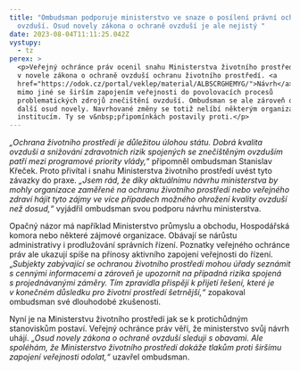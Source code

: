 ```yaml
---
title: "Ombudsman podporuje ministerstvo ve snaze o posílení právní ochrany
  ovzduší. Osud novely zákona o ochraně ovzduší je ale nejistý "
date: 2023-08-04T11:11:25.042Z
vystupy:
  - tz
perex: >
  <p>Veřejný ochránce práv ocenil snahu Ministerstva životního prostředí posílit
  v novele zákona o ochraně ovzduší ochranu životního prostředí. <a
  href="https://odok.cz/portal/veklep/material/ALBSCRGHEMYG/">Návrh</a> počítá
  mimo jiné se širším zapojením veřejnosti do povolovacích procesů
  problematických zdrojů znečištění ovzduší. Ombudsman se ale zároveň obává o
  další osud novely. Navrhované změny se totiž nelíbí některým organizacím a
  institucím. Ty se v&nbsp;připomínkách postavily proti.</p>
---
```

<p><em>&bdquo;Ochrana životního prostředí je důležitou úlohou státu. Dobrá kvalita ovzduší a snižování zdravotních rizik spojených se znečištěným ovzduším patří mezi programové priority vlády,</em>&ldquo; připomněl ombudsman Stanislav Křeček. Proto přivítal i snahu Ministerstva životního prostředí uvést tyto závazky do praxe. <em>&bdquo;Jsem rád, že díky aktuálnímu návrhu ministerstva by mohly organizace zaměřené na ochranu životního prostředí nebo veřejného zdraví hájit tyto zájmy ve více&nbsp;případech možného ohrožení kvality ovzduší než dosud,&ldquo; </em>vyjádřil ombudsman svou podporu návrhu ministerstva.</p>

<p>Opačný názor má například Ministerstvo průmyslu a obchodu, Hospodářská komora nebo některé zájmové organizace. Obávají se nárůstu administrativy i prodlužování správních řízení. Poznatky veřejného ochránce práv ale ukazují spíše na přínosy aktivního zapojení veřejnosti do&nbsp;řízení. &bdquo;<em>Subjekty zabývající se ochranou životního prostředí mohou úřady seznámit s&nbsp;cennými informacemi a zároveň je upozornit na případná rizika spojená s&nbsp;projednávanými záměry. Tím zpravidla přispějí k&nbsp;přijetí řešení, které je v&nbsp;konečném důsledku pro životní prostředí šetrnější,&ldquo;</em> zopakoval ombudsman své dlouhodobé zkušenosti.</p>

<p>Nyní je na Ministerstvu životního prostředí jak se k&nbsp;protichůdným stanoviskům postaví. Veřejný ochránce práv věří, že ministerstvo svůj návrh uhájí. <em>&bdquo;Osud novely zákona o ochraně ovzduší sleduji s&nbsp;obavami. Ale spoléhám, že Ministerstvo životního prostředí dokáže tlakům proti širšímu zapojení veřejnosti odolat,&ldquo;</em> uzavřel ombudsman.</p>
